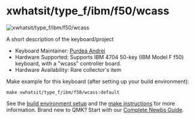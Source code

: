 # xwhatsit/type_f/ibm/f50/wcass

![xwhatsit/type_f/ibm/f50/wcass](http://kishy.ca/wp-content/uploads/2014/07/6019273_0003-1024x872.jpg)

A short description of the keyboard/project

* Keyboard Maintainer: [Purdea Andrei](https://github.com/purdeaandrei)
* Hardware Supported: Supports IBM 4704 50-key (IBM Model F f50) keyboard, with a "wcass" controller board.
* Hardware Availability: Rare collector's item

Make example for this keyboard (after setting up your build environment):

    make xwhatsit/type_f/ibm/f50/wcass:default

See the [build environment setup](https://docs.qmk.fm/#/getting_started_build_tools) and the [make instructions](https://docs.qmk.fm/#/getting_started_make_guide) for more information. Brand new to QMK? Start with our [Complete Newbs Guide](https://docs.qmk.fm/#/newbs).
